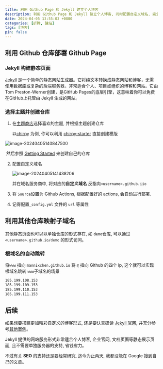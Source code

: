 ```yaml
---
title: 利用 Github Page 和 Jekyll 建立个人博客
description: 利用 Github Page 和 Jekyll 建立个人博客, 同时配置自定义域名, 完全跳过服务器依赖
date: 2024-04-05 13:55:03 +0800
categories: [折腾, 建站]
tags: [博客]
pin: false
---
```


## 利用 Github 仓库部署 Github Page

### Jekyll 构建静态页面

[Jekyll](https://jekyllrb.com/) 是一个简单的静态网站生成器。它将纯文本转换成静态网站和博客，无需使用数据库或复杂的后端服务器。非常适合个人、项目或组织的博客和网站。它由Tom Preston-Werner创建，是GitHub Pages的底层引擎，这意味着你可以免费在GitHub上托管由 Jekyll 生成的网站。

### 选择主题并创建仓库

1. 在[主题商店](https://jamstackthemes.dev/theme/#ssg=jekyll)选择喜欢的主题, 并根据主题创建仓库

   以[chirpy](https://github.com/cotes2020/jekyll-theme-chirpy/) 为例, 你可以利用 [chirpy-starter](https://github.com/cotes2020/chirpy-starter) 直接创建模版

![image-20240405140847500](http://bucket-picbed.oss-cn-shanghai.aliyuncs.com/img/image-20240405140847500.png)

​	然后参照 [Getting Started](https://chirpy.cotes.page/posts/getting-started/) 来创建自己的仓库

2. 配置自定义域名

   ![image-20240405141438206](http://bucket-picbed.oss-cn-shanghai.aliyuncs.com/img/image-20240405141438206.png)

   并在域名服务商中, 将对应的**自定义域名** 反指向`<username>.github.iio`

3. 将 `Source`设置为 Github Actions, 根据配置好的 actions, 会自动进行部署.

4. 记得配置`_config.yml` 文件的 `url` 等属性



## 利用其他仓库映射子域名

其他静态页面也可以以单独仓库的形式存在, 如 `demo`仓库, 可以通过`<username>.github.io/demo` 的形式访问。



### 根域名的自动跳转

将`www` 指向 `mannixchen.github.io`
将 `@` 指向 Github 的四个 ip, 这个就可以实现根域名跳转 `www`子域名的场景

```txt
185.199.108.153
185.199.109.153
185.199.110.153
185.199.111.153
```



## 后续

如果想要搭建更加精彩自定义的博客形式, 还是要认真研读 [Jekyll 官网](https://jekyllrb.com/), 并充分参考[其他案例](https://jamstackthemes.dev/theme/#ssg=jekyll)。

Jekyll 提供的网站服务形式非常适合个人博客, 企业官网, 文档页面等静态展示页面, 且不需要单独服务器的支持, 省钱省力。

不过有关 **SEO** 的支持还是要经常研究, 迄今为止两天, 我都没能在 Google 搜到自己的文章。
